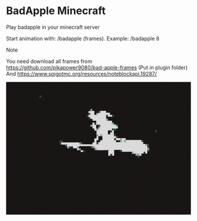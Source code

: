 # BadApple Minecraft

Play badapple in your minecraft server

Start animation with: /badapple (frames). Example: /badapple 8

> [!NOTE]
> You need download all frames from https://github.com/pikapower9080/bad-apple-frames (Put in plugin folder)
> And https://www.spigotmc.org/resources/noteblockapi.19287/

<img src=".github/example.png">